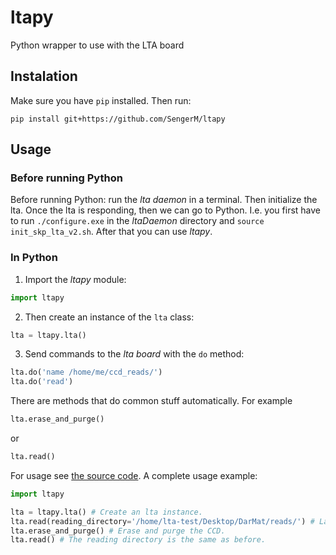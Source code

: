 # ltapy
Python wrapper to use with the LTA board

## Instalation

Make sure you have ```pip``` installed. Then run:

```
pip install git+https://github.com/SengerM/ltapy
```

## Usage

### Before running Python

Before running Python: run the *lta daemon* in a terminal. Then initialize the lta. Once the lta is responding, then we can go to Python. I.e. you first have to run ```./configure.exe``` in the *ltaDaemon* directory and ```source init_skp_lta_v2.sh```. After that you can use *ltapy*.

### In Python

1. Import the *ltapy* module:

```Python
import ltapy
```

2. Then create an instance of the ```lta``` class:

```Python
lta = ltapy.lta()
```

3. Send commands to the *lta board* with the ```do``` method:

```Python
lta.do('name /home/me/ccd_reads/')
lta.do('read')
```

There are methods that do common stuff automatically. For example

```Python
lta.erase_and_purge()
```

or

```Python
lta.read()
```

For usage see [the source code](https://github.com/SengerM/ltapy/blob/master/ltapy/core.py). A complete usage example:

```Python
import ltapy

lta = ltapy.lta() # Create an lta instance.
lta.read(reading_directory='/home/lta-test/Desktop/DarMat/reads/') # Launch a reading and specify the reading directory, where the files will be stored.
lta.erase_and_purge() # Erase and purge the CCD.
lta.read() # The reading directory is the same as before.
```
